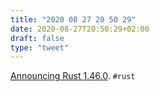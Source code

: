 ```yaml
---
title: "2020 08 27 20 50 29"
date: 2020-08-27T20:50:29+02:00
draft: false
type: "tweet"
---
```

[Announcing Rust 1.46.0](https://blog.rust-lang.org/2020/08/27/Rust-1.46.0.html). `#rust`
